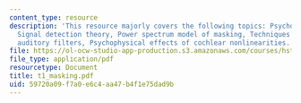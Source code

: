 ```yaml
---
content_type: resource
description: 'This resource majorly covers the following topics: Psychophysical techniques,
  Signal detection theory, Power spectrum model of masking, Techniques for measuring
  auditory filters, Psychophysical effects of cochlear nonlinearities.'
file: https://ol-ocw-studio-app-production.s3.amazonaws.com/courses/hst-723j-neural-coding-and-perception-of-sound-spring-2005/59720a09f7a0e6c4aa47b4f1e75dad9b_t1_masking.pdf
file_type: application/pdf
resourcetype: Document
title: t1_masking.pdf
uid: 59720a09-f7a0-e6c4-aa47-b4f1e75dad9b
---
```

